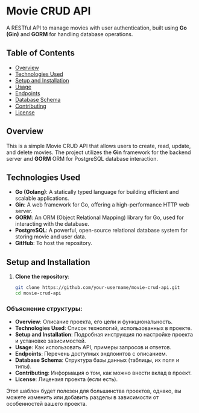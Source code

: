 
# Movie CRUD API

A RESTful API to manage movies with user authentication, built using **Go (Gin)** and **GORM** for handling database operations.

## Table of Contents

- [Overview](#overview)
- [Technologies Used](#technologies-used)
- [Setup and Installation](#setup-and-installation)
- [Usage](#usage)
- [Endpoints](#endpoints)
- [Database Schema](#database-schema)
- [Contributing](#contributing)
- [License](#license)

## Overview

This is a simple Movie CRUD API that allows users to create, read, update, and delete movies. The project utilizes the **Gin** framework for the backend server and **GORM** ORM for PostgreSQL database interaction.

## Technologies Used

- **Go (Golang)**: A statically typed language for building efficient and scalable applications.
- **Gin**: A web framework for Go, offering a high-performance HTTP web server.
- **GORM**: An ORM (Object Relational Mapping) library for Go, used for interacting with the database.
- **PostgreSQL**: A powerful, open-source relational database system for storing movie and user data.
- **GitHub**: To host the repository.

## Setup and Installation

1. **Clone the repository**:

   ```bash
   git clone https://github.com/your-username/movie-crud-api.git
   cd movie-crud-api

### Объяснение структуры:

- **Overview**: Описание проекта, его цели и функциональность.
- **Technologies Used**: Список технологий, использованных в проекте.
- **Setup and Installation**: Подробная инструкция по настройке проекта и установке зависимостей.
- **Usage**: Как использовать API, примеры запросов и ответов.
- **Endpoints**: Перечень доступных эндпоинтов с описанием.
- **Database Schema**: Структура базы данных (таблицы, их поля и типы).
- **Contributing**: Информация о том, как можно внести вклад в проект.
- **License**: Лицензия проекта (если есть).

Этот шаблон будет полезен для большинства проектов, однако, вы можете изменить или добавить разделы в зависимости от особенностей вашего проекта.

